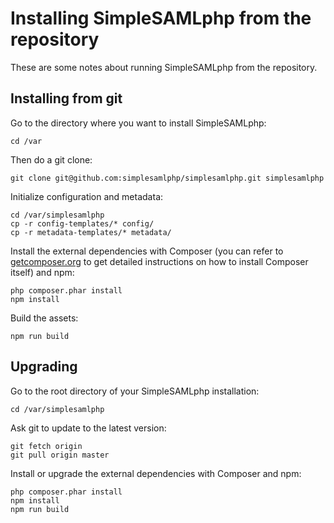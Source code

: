Installing SimpleSAMLphp from the repository
============================================

These are some notes about running SimpleSAMLphp from the repository.

Installing from git
-------------------

Go to the directory where you want to install SimpleSAMLphp:

    cd /var

Then do a git clone:

    git clone git@github.com:simplesamlphp/simplesamlphp.git simplesamlphp

Initialize configuration and metadata:

    cd /var/simplesamlphp
    cp -r config-templates/* config/
    cp -r metadata-templates/* metadata/

Install the external dependencies with Composer (you can refer to
[getcomposer.org](https://getcomposer.org/) to get detailed
instructions on how to install Composer itself) and npm:

    php composer.phar install
    npm install

Build the assets:

    npm run build


Upgrading
---------

Go to the root directory of your SimpleSAMLphp installation:

    cd /var/simplesamlphp

Ask git to update to the latest version:

    git fetch origin
    git pull origin master

Install or upgrade the external dependencies with Composer and npm:

    php composer.phar install
    npm install
    npm run build
